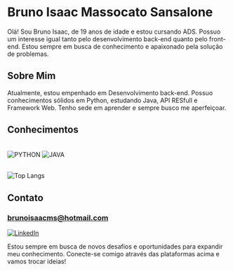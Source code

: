 # Bruno Isaac Massocato Sansalone
Olá! Sou Bruno Isaac, de 19 anos de idade e estou cursando ADS. Possuo um interesse igual tanto pelo desenvolvimento back-end quanto pelo front-end. Estou sempre em busca de conhecimento e apaixonado pela solução de problemas.

## Sobre Mim
Atualmente, estou empenhado em Desenvolvimento back-end. Possuo conhecimentos sólidos em Python, estudando Java, API RESfull e Framework Web. Tenho sede em aprender e sempre busco me aperfeiçoar.
## Conhecimentos
<div style="display: inline_block"><br/>
    <img align="center" alt="PYTHON" src="https://img.shields.io/badge/PYTHON-407EB0?style=for-the-badge&logo=python&logoColor=white">
    <img align="center" alt="JAVA" src="https://img.shields.io/badge/java-A42D00?style=for-the-badge&logo=oracle&logoColor=white">
    <br/>
</div>
<br/>


![Top Langs](https://github-readme-stats.vercel.app/api/top-langs/?username=BrunoIsaac41&layout=compact)

## Contato


### brunoisaacms@hotmail.com


[![LinkedIn](https://img.shields.io/badge/LinkedIn-0077B5?style=for-the-badge&logo=linkedin&logoColor=white)](https://www.linkedin.com/in/bruno-isaac-m-sansalone-37530827b/)

Estou sempre em busca de novos desafios e oportunidades para expandir meu conhecimento. Conecte-se comigo através das plataformas acima e vamos trocar ideias!
